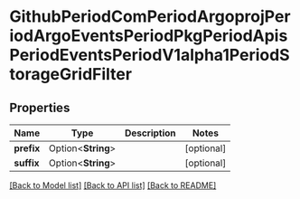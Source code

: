 # GithubPeriodComPeriodArgoprojPeriodArgoEventsPeriodPkgPeriodApisPeriodEventsPeriodV1alpha1PeriodStorageGridFilter

## Properties

Name | Type | Description | Notes
------------ | ------------- | ------------- | -------------
**prefix** | Option<**String**> |  | [optional]
**suffix** | Option<**String**> |  | [optional]

[[Back to Model list]](../README.md#documentation-for-models) [[Back to API list]](../README.md#documentation-for-api-endpoints) [[Back to README]](../README.md)


